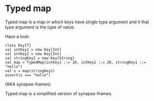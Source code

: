 Typed map
=========

Typed map is a map in which keys have single type argument and it that type argument is the type of value. 

Have a look:

    class Key[T]
    val intKey1 = new Key[Int]
    val intKey2 = new Key[Int]
    val stringKey1 = new Key[String]
    val map = TypedMap(intKey1 ::= 10, intKey2 ::= 20, stringKey1 ::= "hello")
    val s = map(stringKey1)
    assert(s === "hello")

(AKA synapse-frames)

Typed map is a simplified version of synapse-frames. 
